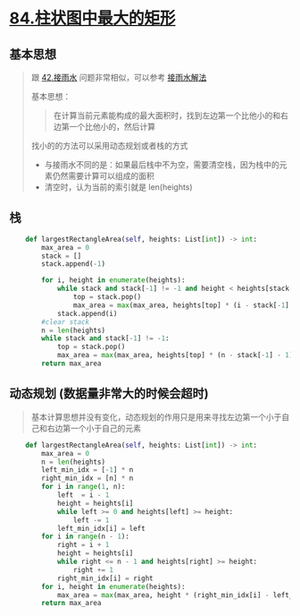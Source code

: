 # [84.柱状图中最大的矩形](https://leetcode-cn.com/problems/largest-rectangle-in-histogram/)

## 基本思想

> 跟 [42.接雨水](https://leetcode-cn.com/problems/trapping-rain-water/) 问题非常相似，可以参考 [接雨水解法](42.接雨水.md)
>
> 基本思想：
>
>> 在计算当前元素能构成的最大面积时，找到左边第一个比他小的和右边第一个比他小的，然后计算
>
> 找小的的方法可以采用动态规划或者栈的方式
>
> * 与接雨水不同的是：如果最后栈中不为空，需要清空栈，因为栈中的元素仍然需要计算可以组成的面积
> * 清空时，认为当前的索引就是 len(heights)

## 栈

```python
    def largestRectangleArea(self, heights: List[int]) -> int:
        max_area = 0
        stack = []
        stack.append(-1)

        for i, height in enumerate(heights):
            while stack and stack[-1] != -1 and height < heights[stack[-1]]:
                top = stack.pop()
                max_area = max(max_area, heights[top] * (i - stack[-1] - 1))
            stack.append(i)
        #clear stack
        n = len(heights)
        while stack and stack[-1] != -1:
            top = stack.pop()
            max_area = max(max_area, heights[top] * (n - stack[-1] - 1))
        return max_area
```

## 动态规划 (数据量非常大的时候会超时)

> 基本计算思想并没有变化，动态规划的作用只是用来寻找左边第一个小于自己和右边第一个小于自己的元素

```python
    def largestRectangleArea(self, heights: List[int]) -> int:
        max_area = 0
        n = len(heights)
        left_min_idx = [-1] * n
        right_min_idx = [n] * n
        for i in range(1, n):
            left  = i - 1
            height = heights[i]
            while left >= 0 and heights[left] >= height:
                left -= 1
            left_min_idx[i] = left
        for i in range(n - 1):
            right = i + 1
            height = heights[i]
            while right <= n - 1 and heights[right] >= height:
                right += 1
            right_min_idx[i] = right
        for i, height in enumerate(heights):
            max_area = max(max_area, height * (right_min_idx[i] - left_min_idx[i] - 1))
        return max_area

```
